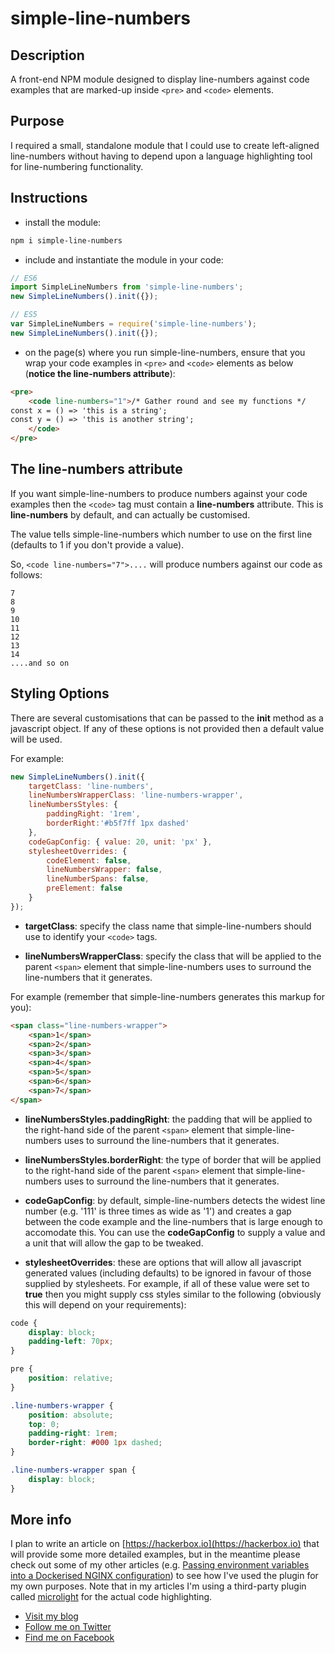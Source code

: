 # simple-line-numbers #

## Description ##

A front-end NPM module designed to display line-numbers against code examples that are marked-up inside ```<pre>``` and ```<code>``` elements.

## Purpose ##

I required a small, standalone module that I could use to create left-aligned line-numbers without having to depend upon a language highlighting tool for line-numbering functionality.

## Instructions ##

- install the module:

```bash
npm i simple-line-numbers
```

- include and instantiate the module in your code:

```javascript
// ES6
import SimpleLineNumbers from 'simple-line-numbers';
new SimpleLineNumbers().init({});

// ES5
var SimpleLineNumbers = require('simple-line-numbers');
new SimpleLineNumbers().init({});
```

- on the page(s) where you run simple-line-numbers, ensure that you wrap your code examples in ```<pre>``` and ```<code>``` elements as below (**notice the line-numbers attribute**):

```html
<pre>
    <code line-numbers="1">/* Gather round and see my functions */
const x = () => 'this is a string';
const y = () => 'this is another string';
    </code>
</pre>
```

## The line-numbers attribute ##

If you want simple-line-numbers to produce numbers against your code examples then the ```<code>``` tag must contain a **line-numbers** attribute. This is **line-numbers** by default, and can actually be customised.

The value tells simple-line-numbers which number to use on the first line (defaults to 1 if you don't provide a value).

So, ```<code line-numbers="7">....``` will produce numbers against our code as follows:

```text
7
8
9
10
11
12
13
14
....and so on 
```

## Styling Options ##

There are several customisations that can be passed to the **init** method as a javascript object. If any of these options is not provided then a default value will be used.

For example:

```javascript
new SimpleLineNumbers().init({
    targetClass: 'line-numbers',
    lineNumbersWrapperClass: 'line-numbers-wrapper',
    lineNumbersStyles: {
        paddingRight: '1rem',
        borderRight:'#b5f7ff 1px dashed'
    },
    codeGapConfig: { value: 20, unit: 'px' },
    stylesheetOverrides: {
        codeElement: false,
        lineNumbersWrapper: false,
        lineNumberSpans: false,
        preElement: false
    }
});
```

- **targetClass**: specify the class name that simple-line-numbers should use to identify your ```<code>``` tags.

- **lineNumbersWrapperClass**: specify the class that will be applied to the parent ```<span>``` element that simple-line-numbers uses to surround the line-numbers that it generates.

For example (remember that simple-line-numbers generates this markup for you):

```html
<span class="line-numbers-wrapper">
    <span>1</span>
    <span>2</span>
    <span>3</span>
    <span>4</span>
    <span>5</span>
    <span>6</span>
    <span>7</span>
</span>
```

- **lineNumbersStyles.paddingRight**: the padding that will be applied to the right-hand side of the parent ```<span>``` element that simple-line-numbers uses to surround the line-numbers that it generates.

- **lineNumbersStyles.borderRight**: the type of border that will be applied to the right-hand side of the parent ```<span>``` element that simple-line-numbers uses to surround the line-numbers that it generates.

- **codeGapConfig**: by default, simple-line-numbers detects the widest line number (e.g. '111' is three times as wide as '1') and creates a gap between the code example and the line-numbers that is large enough to accomodate this. You can use the **codeGapConfig** to supply a value and a unit that will allow the gap to be tweaked.

- **stylesheetOverrides**: these are options that will allow all javascript generated values (including defaults) to be ignored in favour of those supplied by stylesheets.
For example, if all of these value were set to **true** then you might supply css styles similar to the following (obviously this will depend on your requirements):

```css
code {
    display: block;
    padding-left: 70px;
}

pre {
    position: relative;
}

.line-numbers-wrapper {
    position: absolute;
    top: 0;
    padding-right: 1rem;
    border-right: #000 1px dashed;
}

.line-numbers-wrapper span {
    display: block;
}
```

## More info ##

I plan to write an article on [https://hackerbox.io](https://hackerbox.io) that will provide some more detailed examples, but in the meantime please check out some of my other articles (e.g. [Passing environment variables into a Dockerised NGINX configuration](https://hackerbox.io/articles/dockerised-nginx-env-vars/)) to see how I've used the plugin for my own purposes. Note that in my articles I'm using a third-party plugin called [microlight](https://www.npmjs.com/package/microlight) for the actual code highlighting.

- [Visit my blog](https://hackerbox.io)
- [Follow me on Twitter](https://twitter.com/hackerb0x)
- [Find me on Facebook](https://www.facebook.com/hackerboxio-199712474109488/)